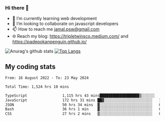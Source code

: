 ### Hi there 👋

<!--
**padepokanpenguin/padepokanpenguin** is a ✨ _special_ ✨ repository because its `README.md` (this file) appears on your GitHub profile.
-->

- 🌱 I’m currently learning  web development
- 👯 I’m looking to collaborate on javascript developers
- 📫 How to reach me jamal.psw@gmail.com
- 🌐 Reach my blog:
   https://tripletwinsco.medium.com/ and
   https://padepokanpenguin.github.io/

![Anurag's github stats](https://github-readme-stats.vercel.app/api?username=padepokanpenguin&count_private=true&disable_animations=false&show_icons=true&theme=default)
[![Top Langs](https://github-readme-stats.vercel.app/api/top-langs/?username=padepokanpenguin&theme=default&layout=compact)](https://github.com/padepokanpenguin)

## My coding stats

<!--START_SECTION:waka-->

```txt
From: 16 August 2022 - To: 23 May 2024

Total Time: 1,524 hrs 10 mins

TypeScript                1,115 hrs 43 mins██████████████████▒░░░░░░   73.20 %
JavaScript                172 hrs 31 mins ██▓░░░░░░░░░░░░░░░░░░░░░░   11.32 %
JSON                      50 hrs 34 mins  ▓░░░░░░░░░░░░░░░░░░░░░░░░   03.32 %
Bash                      36 hrs 1 min    ▓░░░░░░░░░░░░░░░░░░░░░░░░   02.36 %
CSS                       27 hrs 2 mins   ▒░░░░░░░░░░░░░░░░░░░░░░░░   01.77 %
```

<!--END_SECTION:waka-->


